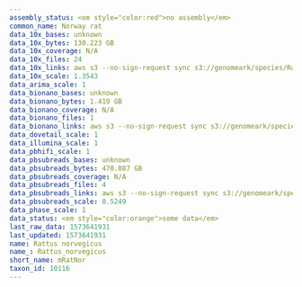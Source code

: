 ```yaml
---
assembly_status: <em style="color:red">no assembly</em>
common_name: Norway rat
data_10x_bases: unknown
data_10x_bytes: 130.223 GB
data_10x_coverage: N/A
data_10x_files: 24
data_10x_links: aws s3 --no-sign-request sync s3://genomeark/species/Rattus_norvegicus/mRatNor1/genomic_data/10x/ .<br>
data_10x_scale: 1.3543
data_arima_scale: 1
data_bionano_bases: unknown
data_bionano_bytes: 1.419 GB
data_bionano_coverage: N/A
data_bionano_files: 1
data_bionano_links: aws s3 --no-sign-request sync s3://genomeark/species/Rattus_norvegicus/mRatNor1/genomic_data/bionano/ .<br>
data_dovetail_scale: 1
data_illumina_scale: 1
data_pbhifi_scale: 1
data_pbsubreads_bases: unknown
data_pbsubreads_bytes: 470.087 GB
data_pbsubreads_coverage: N/A
data_pbsubreads_files: 4
data_pbsubreads_links: aws s3 --no-sign-request sync s3://genomeark/species/Rattus_norvegicus/mRatNor1/genomic_data/pacbio/ . --exclude "*ccs.bam*"<br>
data_pbsubreads_scale: 0.5249
data_phase_scale: 1
data_status: <em style="color:orange">some data</em>
last_raw_data: 1573641931
last_updated: 1573641931
name: Rattus norvegicus
name_: Rattus_norvegicus
short_name: mRatNor
taxon_id: 10116
---
```


